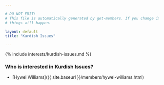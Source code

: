 ```yaml
---

# DO NOT EDIT!
# This file is automatically generated by get-members. If you change it, bad
# things will happen.

layout: default
title: "Kurdish Issues"

---
```


{% include interests/kurdish-issues.md %}

### Who is interested in Kurdish Issues?


* [Hywel Williams]({{ site.baseurl }}/members/hywel-williams.html)
